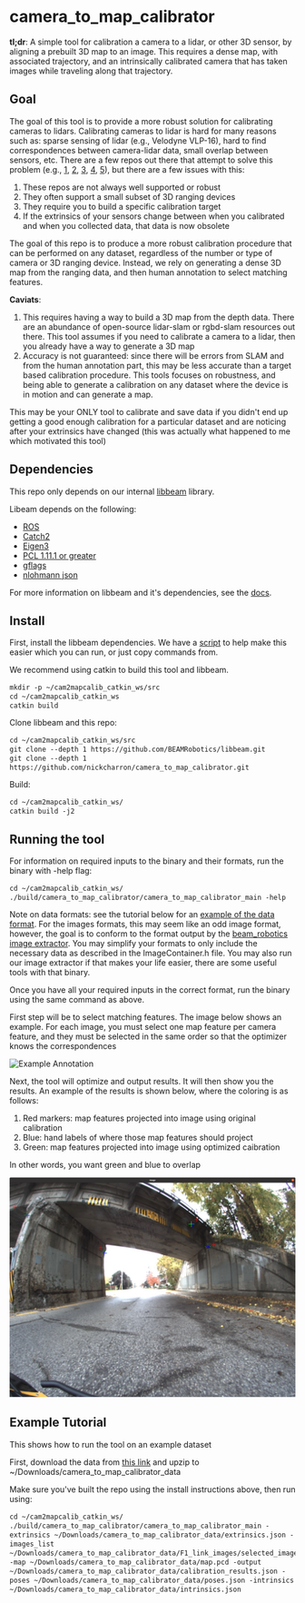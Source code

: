 # camera_to_map_calibrator

**tl;dr**: A simple tool for calibration a camera to a lidar, or other 3D sensor, by aligning a prebuilt 3D map to an image. This requires a dense map, with associated trajectory, and an intrinsically calibrated camera that has taken images while traveling along that trajectory.

## Goal

The goal of this tool is to provide a more robust solution for calibrating cameras to lidars. Calibrating cameras to lidar is hard for many reasons such as: sparse sensing of lidar (e.g., Velodyne VLP-16), hard to find correspondences between camera-lidar data, small overlap between sensors, etc. There are a few repos out there that attempt to solve this problem (e.g., [1](https://github.com/nickcharron/vicon_calibration), [2](https://github.com/ankitdhall/lidar_camera_calibration), [3](https://github.com/OpenCalib/JointCalib), [4](https://github.com/beltransen/velo2cam_calibration), [5](https://github.com/SubMishMar/cam_lidar_calib)), but there are a few issues with this:

1. These repos are not always well supported or robust
2. They often support a small subset of 3D ranging devices
3. They require you to build a specific calibration target
4. If the extrinsics of your sensors change between when you calibrated and when you collected data, that data is now obsolete

The goal of this repo is to produce a more robust calibration procedure that can be performed on any dataset, regardless of the number or type of camera or 3D ranging device. Instead, we rely on generating a dense 3D map from the ranging data, and then human annotation to select matching features.

**Caviats**: 

1. This requires having a way to build a 3D map from the depth data. There are an abundance of open-source lidar-slam or rgbd-slam resources out there. This tool assumes if you need to calibrate a camera to a lidar, then you already have a way to generate a 3D map
2. Accuracy is not guaranteed: since there will be errors from SLAM and from the human annotation part, this may be less accurate than a target based calibration procedure. This tools focuses on robustness, and being able to generate a calibration on any dataset where the device is in motion and can generate a map.

This may be your ONLY tool to calibrate and save data if you didn't end up getting a good enough calibration for a particular dataset and are noticing after your extrinsics have changed (this was actually what happened to me which motivated this tool)


## Dependencies

This repo only depends on our internal [libbeam](https://github.com/BEAMRobotics/libbeam) library. 

Libeam depends on the following:

* [ROS](https://www.ros.org/)
* [Catch2](https://github.com/catchorg/Catch2)
* [Eigen3](https://gitlab.com/libeigen/eigen/)
* [PCL 1.11.1 or greater](https://github.com/PointCloudLibrary/pcl)
* [gflags](https://github.com/gflags/gflags)
* [nlohmann json](https://github.com/nlohmann/json)

For more information on libbeam and it's dependencies, see the [docs](https://github.com/BEAMRobotics/libbeam). 

## Install

First, install the libbeam dependencies. We have a [script](https://github.com/BEAMRobotics/libbeam/blob/master/scripts/install.bash) to help make this easier which you can run, or just copy commands from.

We recommend using catkin to build this tool and libbeam.

```
mkdir -p ~/cam2mapcalib_catkin_ws/src
cd ~/cam2mapcalib_catkin_ws
catkin build
```

Clone libbeam and this repo:

```
cd ~/cam2mapcalib_catkin_ws/src
git clone --depth 1 https://github.com/BEAMRobotics/libbeam.git
git clone --depth 1 https://github.com/nickcharron/camera_to_map_calibrator.git
```

Build:

```
cd ~/cam2mapcalib_catkin_ws/
catkin build -j2
```

## Running the tool

For information on required inputs to the binary and their formats, run the binary with -help flag:

```
cd ~/cam2mapcalib_catkin_ws/
./build/camera_to_map_calibrator/camera_to_map_calibrator_main -help
```

Note on data formats: see the tutorial below for an [example of the data format](https://drive.google.com/drive/folders/16HAdIEgmTeuaqhxy-c5pXVOWtOvlr_at?usp=sharing). For the images formats, this may seem like an odd image format, however, the goal is to conform to the format output by the [beam_robotics](https://github.com/BEAMRobotics/beam_robotics) [image extractor](https://github.com/BEAMRobotics/beam_robotics/blob/master/inspection_tools/inspection/src/ExtractImages.cpp). You may simplify your formats to only include the necessary data as described in the ImageContainer.h file. You may also run our image extractor if that makes your life easier, there are some useful tools with that binary.

Once you have all your required inputs in the correct format, run the binary using the same command as above.

First step will be to select matching features. The image below shows an example. For each image, you must select one map feature per camera feature, and they must be selected in the same order so that the optimizer knows the correspondences

![Example Annotation](imgs/example_annotation.png)

Next, the tool will optimize and output results. It will then show you the results. An example of the results is shown below, where the coloring is as follows:

1. Red markers: map features projected into image using original calibration
2. Blue: hand labels of where those map features should project
3. Green: map features projected into image using optimized caibration

In other words, you want green and blue to overlap


![Example Annotation](imgs/example_results.png)

## Example Tutorial

This shows how to run the tool on an example dataset

First, download the data from [this link](https://drive.google.com/drive/folders/16HAdIEgmTeuaqhxy-c5pXVOWtOvlr_at?usp=sharing) and upzip to ~/Downloads/camera_to_map_calibrator_data

Make sure you've built the repo using the install instructions above, then run using:

```
cd ~/cam2mapcalib_catkin_ws/
./build/camera_to_map_calibrator/camera_to_map_calibrator_main -extrinsics ~/Downloads/camera_to_map_calibrator_data/extrinsics.json -images_list ~/Downloads/camera_to_map_calibrator_data/F1_link_images/selected_images.json -map ~/Downloads/camera_to_map_calibrator_data/map.pcd -output ~/Downloads/camera_to_map_calibrator_data/calibration_results.json -poses ~/Downloads/camera_to_map_calibrator_data/poses.json -intrinsics ~/Downloads/camera_to_map_calibrator_data/intrinsics.json
```
